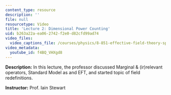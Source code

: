 ```yaml
---
content_type: resource
description: ''
file: null
resourcetype: Video
title: 'Lecture 2: Dimensional Power Counting'
uid: b263a22a-ea06-2742-f2e0-d82cfd99ad74
video_files:
  video_captions_file: /courses/physics/8-851-effective-field-theory-spring-2013/video-lectures/lecture-2-dimensional-power-counting/f4BQ_VHXgd8.vtt
video_metadata:
  youtube_id: f4BQ_VHXgd8
---
```


**Description:** In this lecture, the professor discussed Marginal & (ir)relevant operators, Standard Model as and EFT, and started topic of field redefinitions.

**Instructor:** Prof. Iain Stewart